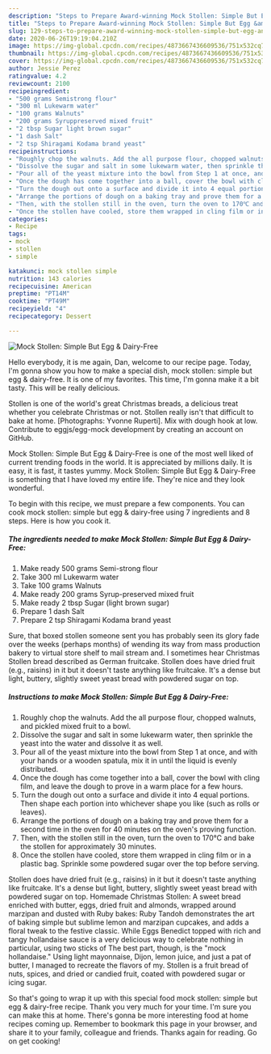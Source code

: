 ```yaml
---
description: "Steps to Prepare Award-winning Mock Stollen: Simple But Egg &amp;amp; Dairy-Free"
title: "Steps to Prepare Award-winning Mock Stollen: Simple But Egg &amp;amp; Dairy-Free"
slug: 129-steps-to-prepare-award-winning-mock-stollen-simple-but-egg-and-amp-dairy-free
date: 2020-06-26T19:19:04.210Z
image: https://img-global.cpcdn.com/recipes/4873667436609536/751x532cq70/mock-stollen-simple-but-egg-dairy-free-recipe-main-photo.jpg
thumbnail: https://img-global.cpcdn.com/recipes/4873667436609536/751x532cq70/mock-stollen-simple-but-egg-dairy-free-recipe-main-photo.jpg
cover: https://img-global.cpcdn.com/recipes/4873667436609536/751x532cq70/mock-stollen-simple-but-egg-dairy-free-recipe-main-photo.jpg
author: Jessie Perez
ratingvalue: 4.2
reviewcount: 2100
recipeingredient:
- "500 grams Semistrong flour"
- "300 ml Lukewarm water"
- "100 grams Walnuts"
- "200 grams Syruppreserved mixed fruit"
- "2 tbsp Sugar light brown sugar"
- "1 dash Salt"
- "2 tsp Shiragami Kodama brand yeast"
recipeinstructions:
- "Roughly chop the walnuts. Add the all purpose flour, chopped walnuts, and pickled mixed fruit to a bowl."
- "Dissolve the sugar and salt in some lukewarm water, then sprinkle the yeast into the water and dissolve it as well."
- "Pour all of the yeast mixture into the bowl from Step 1 at once, and with your hands or a wooden spatula, mix it in until the liquid is evenly distributed."
- "Once the dough has come together into a ball, cover the bowl with cling film, and leave the dough to prove in a warm place for a few hours."
- "Turn the dough out onto a surface and divide it into 4 equal portions. Then shape each portion into whichever shape you like (such as rolls or leaves)."
- "Arrange the portions of dough on a baking tray and prove them for a second time in the oven for 40 minutes on the oven&#39;s proving function."
- "Then, with the stollen still in the oven, turn the oven to 170℃ and bake the stollen for approximately 30 minutes."
- "Once the stollen have cooled, store them wrapped in cling film or in a plastic bag. Sprinkle some powdered sugar over the top before serving."
categories:
- Recipe
tags:
- mock
- stollen
- simple

katakunci: mock stollen simple 
nutrition: 143 calories
recipecuisine: American
preptime: "PT14M"
cooktime: "PT49M"
recipeyield: "4"
recipecategory: Dessert

---
```



![Mock Stollen: Simple But Egg &amp; Dairy-Free](https://img-global.cpcdn.com/recipes/4873667436609536/751x532cq70/mock-stollen-simple-but-egg-dairy-free-recipe-main-photo.jpg)

Hello everybody, it is me again, Dan, welcome to our recipe page. Today, I'm gonna show you how to make a special dish, mock stollen: simple but egg &amp; dairy-free. It is one of my favorites. This time, I'm gonna make it a bit tasty. This will be really delicious.

Stollen is one of the world&#39;s great Christmas breads, a delicious treat whether you celebrate Christmas or not. Stollen really isn&#39;t that difficult to bake at home. [Photographs: Yvonne Ruperti]. Mix with dough hook at low. Contribute to eggjs/egg-mock development by creating an account on GitHub.

Mock Stollen: Simple But Egg &amp; Dairy-Free is one of the most well liked of current trending foods in the world. It is appreciated by millions daily. It is easy, it is fast, it tastes yummy. Mock Stollen: Simple But Egg &amp; Dairy-Free is something that I have loved my entire life. They're nice and they look wonderful.


To begin with this recipe, we must prepare a few components. You can cook mock stollen: simple but egg &amp; dairy-free using 7 ingredients and 8 steps. Here is how you cook it.

<!--inarticleads1-->

##### The ingredients needed to make Mock Stollen: Simple But Egg &amp; Dairy-Free:

1. Make ready 500 grams Semi-strong flour
1. Take 300 ml Lukewarm water
1. Take 100 grams Walnuts
1. Make ready 200 grams Syrup-preserved mixed fruit
1. Make ready 2 tbsp Sugar (light brown sugar)
1. Prepare 1 dash Salt
1. Prepare 2 tsp Shiragami Kodama brand yeast


Sure, that boxed stollen someone sent you has probably seen its glory fade over the weeks (perhaps months) of wending its way from mass production bakery to virtual store shelf to mail stream and. I sometimes hear Christmas Stollen bread described as German fruitcake. Stollen does have dried fruit (e.g., raisins) in it but it doesn&#39;t taste anything like fruitcake. It&#39;s a dense but light, buttery, slightly sweet yeast bread with powdered sugar on top. 

<!--inarticleads2-->

##### Instructions to make Mock Stollen: Simple But Egg &amp; Dairy-Free:

1. Roughly chop the walnuts. Add the all purpose flour, chopped walnuts, and pickled mixed fruit to a bowl.
1. Dissolve the sugar and salt in some lukewarm water, then sprinkle the yeast into the water and dissolve it as well.
1. Pour all of the yeast mixture into the bowl from Step 1 at once, and with your hands or a wooden spatula, mix it in until the liquid is evenly distributed.
1. Once the dough has come together into a ball, cover the bowl with cling film, and leave the dough to prove in a warm place for a few hours.
1. Turn the dough out onto a surface and divide it into 4 equal portions. Then shape each portion into whichever shape you like (such as rolls or leaves).
1. Arrange the portions of dough on a baking tray and prove them for a second time in the oven for 40 minutes on the oven&#39;s proving function.
1. Then, with the stollen still in the oven, turn the oven to 170℃ and bake the stollen for approximately 30 minutes.
1. Once the stollen have cooled, store them wrapped in cling film or in a plastic bag. Sprinkle some powdered sugar over the top before serving.


Stollen does have dried fruit (e.g., raisins) in it but it doesn&#39;t taste anything like fruitcake. It&#39;s a dense but light, buttery, slightly sweet yeast bread with powdered sugar on top. Homemade Christmas Stollen: A sweet bread enriched with butter, eggs, dried fruit and almonds, wrapped around marzipan and dusted with Ruby bakes: Ruby Tandoh demonstrates the art of baking simple but sublime lemon and marzipan cupcakes, and adds a floral tweak to the festive classic. While Eggs Benedict topped with rich and tangy hollandaise sauce is a very delicious way to celebrate nothing in particular, using two sticks of The best part, though, is the &#34;mock hollandaise.&#34; Using light mayonnaise, Dijon, lemon juice, and just a pat of butter, I managed to recreate the flavors of my. Stollen is a fruit bread of nuts, spices, and dried or candied fruit, coated with powdered sugar or icing sugar. 

So that's going to wrap it up with this special food mock stollen: simple but egg &amp; dairy-free recipe. Thank you very much for your time. I'm sure you can make this at home. There's gonna be more interesting food at home recipes coming up. Remember to bookmark this page in your browser, and share it to your family, colleague and friends. Thanks again for reading. Go on get cooking!
